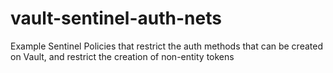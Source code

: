 # vault-sentinel-auth-nets
Example Sentinel Policies that restrict the auth methods that can be created on Vault, and restrict the creation of non-entity tokens

